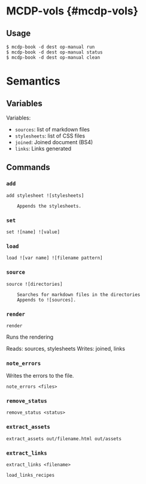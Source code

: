 # MCDP-vols {#mcdp-vols}

## Usage

    $ mcdp-book -d dest op-manual run
    $ mcdp-book -d dest op-manual status
    $ mcdp-book -d dest op-manual clean



# Semantics


## Variables

Variables:

- `sources`: list of markdown files
- `stylesheets`: list of CSS files
- `joined`: Joined document (BS4)
- `links`: Links generated


## Commands

### `add`

    add stylesheet ![stylesheets]

        Appends the stylesheets.

### `set`

    set ![name] ![value]

### `load`

    load ![var name] ![filename pattern]

### `source`

    source ![directories]

        Searches for markdown files in the directories
        Appends to ![sources].




### `render`

    render

Runs the rendering

Reads: sources, stylesheets
Writes: joined, links

### `note_errors`

Writes the errors to the file.

    note_errors <files>

### `remove_status`

    remove_status <status>

### `extract_assets`

    extract_assets out/filename.html out/assets

### `extract_links`

    extract_links <filename>

    load_links_recipes
